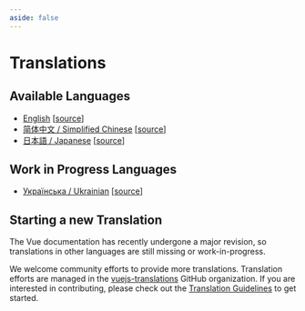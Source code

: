 ```yaml
---
aside: false
---
```


# Translations

## Available Languages
<!-- textlint-disable vuejs-jp/ja-no-space-around-parentheses, vuejs-jp/3.3.かっこ類と隣接する文字の間のスペースの有無 -->
- [English](https://vuejs.org/) [[source](https://github.com/vuejs/docs)]
- [简体中文 / Simplified Chinese](https://cn.vuejs.org/) [[source](https://github.com/vuejs-translations/docs-zh-cn)]
- [日本語 / Japanese](https://ja.vuejs.org/) [[source](https://github.com/vuejs-translations/docs-ja)]

## Work in Progress Languages

- [Українська / Ukrainian](https://ua.vuejs.org) [[source](https://github.com/vuejs-translations/docs-ua)]

## Starting a new Translation

The Vue documentation has recently undergone a major revision, so translations in other languages are still missing or work-in-progress.

We welcome community efforts to provide more translations. Translation efforts are managed in the [vuejs-translations](https://github.com/vuejs-translations/) GitHub organization. If you are interested in contributing, please check out the [Translation Guidelines](https://github.com/vuejs-translations/guidelines/blob/main/README.md) to get started.

